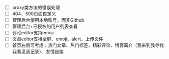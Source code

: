 - [ ] proxy类方法的错误处理
- [ ] 404、500页面自定义
- [ ] 管理后台使用本地账号，而非Github
- [ ] 管理后台+已授权的用户列表查看
- [ ] 评论editor支持emoji
- [ ] 文章editor支持全屏、emoji、alert、上传文件
- [ ] 首页右侧可考虑：热门文章、热门标签、精彩评论、博客简介（我来到我寻找我看见我记录）、友情链接